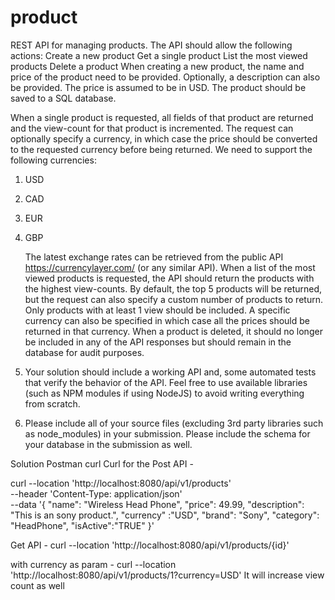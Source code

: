 # product


REST API for managing products. The API should allow the following actions:
Create a new product
Get a single product
List the most viewed products 
Delete a product
When creating a new product, the name and price of the product need to be provided. Optionally, a description can also be provided. The price is assumed to be in USD. The product should be saved to a SQL database.

When a single product is requested, all fields of that product are returned and the view-count for that product is incremented. The request can optionally specify a currency, in which case the price should be converted to the requested currency before being returned. We need to support the following currencies:
1. USD 
2. CAD 
3. EUR 
4. GBP

   The latest exchange rates can be retrieved from the public API https://currencylayer.com/ (or any similar API).
   When a list of the most viewed products is requested, the API should return the products with the highest view-counts. By default, the top 5 products will be returned, but the request can also specify a custom number of products to return. Only products with at least 1 view should be included. A specific currency can also be specified in which case all the prices should be returned in that currency.
   When a product is deleted, it should no longer be included in any of the API responses but should remain in the database for audit purposes.
5. 
   Your solution should include a working API and, some automated tests that verify the behavior of the API. Feel free to use available libraries (such as NPM modules if using NodeJS) to avoid writing everything from scratch.
6. 
   Please include all of your source files (excluding 3rd party libraries such as node_modules) in your submission. Please include the schema for your database in the submission as well.



Solution Postman curl
Curl for the Post API -

curl --location 'http://localhost:8080/api/v1/products' \
--header 'Content-Type: application/json' \
--data '{
"name": "Wireless Head Phone",
"price": 49.99,
"description": "This is an sony product.",
"currency" :"USD",
"brand": "Sony",
"category": "HeadPhone",
"isActive":"TRUE"
}'

Get API -
curl --location 'http://localhost:8080/api/v1/products/{id}'

with currency as param -
curl --location 'http://localhost:8080/api/v1/products/1?currency=USD'
It will increase view count as well 
